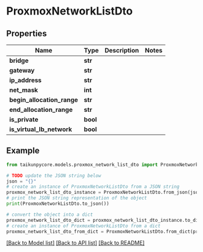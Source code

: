 # ProxmoxNetworkListDto


## Properties

Name | Type | Description | Notes
------------ | ------------- | ------------- | -------------
**bridge** | **str** |  | 
**gateway** | **str** |  | 
**ip_address** | **str** |  | 
**net_mask** | **int** |  | 
**begin_allocation_range** | **str** |  | 
**end_allocation_range** | **str** |  | 
**is_private** | **bool** |  | 
**is_virtual_lb_network** | **bool** |  | 

## Example

```python
from taikunpycore.models.proxmox_network_list_dto import ProxmoxNetworkListDto

# TODO update the JSON string below
json = "{}"
# create an instance of ProxmoxNetworkListDto from a JSON string
proxmox_network_list_dto_instance = ProxmoxNetworkListDto.from_json(json)
# print the JSON string representation of the object
print(ProxmoxNetworkListDto.to_json())

# convert the object into a dict
proxmox_network_list_dto_dict = proxmox_network_list_dto_instance.to_dict()
# create an instance of ProxmoxNetworkListDto from a dict
proxmox_network_list_dto_from_dict = ProxmoxNetworkListDto.from_dict(proxmox_network_list_dto_dict)
```
[[Back to Model list]](../README.md#documentation-for-models) [[Back to API list]](../README.md#documentation-for-api-endpoints) [[Back to README]](../README.md)


